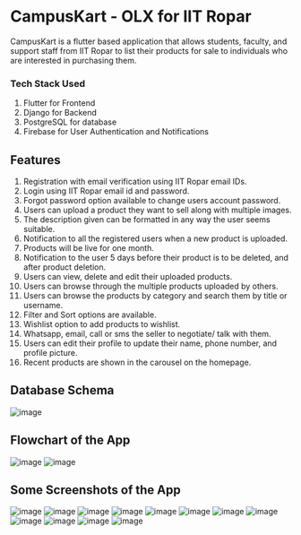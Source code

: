 # CampusKart - OLX for IIT Ropar

CampusKart is a flutter based application that allows students, faculty, and support staff from IIT Ropar to list their products for sale to individuals who are interested in purchasing them.

### Tech Stack Used
1. Flutter for Frontend
2. Django for Backend
3. PostgreSQL for database
4. Firebase for User Authentication and Notifications

## Features
1. Registration with email verification using IIT Ropar email IDs.
2. Login using IIT Ropar email id and password.
3. Forgot password option available to change users account password.
4. Users can upload a product they want to sell along with multiple images.
5. The description given can be formatted in any way the user seems suitable.
6. Notification to all the registered users when a new product is uploaded.
7. Products will be live for one month.
8. Notification to the user 5 days before their product is to be deleted, and after product deletion.
9. Users can view, delete and edit their uploaded products.
10. Users can browse through the multiple products uploaded by others.​
11. Users can browse the products by category and search them by title or username.
12. Filter and Sort options are available.
13. Wishlist option to add products to wishlist. 
14. Whatsapp, email, call or sms the seller to negotiate/ talk with them.
15. Users can edit their profile to update their name, phone number, and profile picture.
16. Recent products are shown in the carousel on the homepage.

## Database Schema

![image](https://user-images.githubusercontent.com/67869502/195033144-de01de53-9de4-4915-b378-fe9446a76b87.png)

## Flowchart of the App

![image](https://user-images.githubusercontent.com/67869502/195033232-f5ffab30-539e-49ea-90cb-49910a9d6c5f.png)
![image](https://user-images.githubusercontent.com/67869502/195033304-92715904-44dc-44b2-ade5-c76bf73f9e64.png)

## Some Screenshots of the App

![image](https://user-images.githubusercontent.com/67869502/195033391-e4a36bef-36b6-4090-ab3e-9a36d25d1bbc.png)
![image](https://user-images.githubusercontent.com/67869502/195034091-1b28d78e-14f4-471b-824c-ba45d2d3861e.png)
![image](https://user-images.githubusercontent.com/67869502/195034151-09240b62-600b-45d8-b6a5-b48de6a0029c.png)
![image](https://user-images.githubusercontent.com/67869502/195034213-13a1841a-ae38-4eaa-943c-b3bab62ae5cd.png)
![image](https://user-images.githubusercontent.com/67869502/195034313-f0af6c70-b1ac-4f0f-b2b9-91665926f191.png)
![image](https://user-images.githubusercontent.com/67869502/195034366-60053e6b-a3b2-4334-93d9-5f67d7ee1fe2.png)
![image](https://user-images.githubusercontent.com/67869502/195034456-9a2abfdb-0bb9-4e03-b478-4708ba7af155.png)
![image](https://user-images.githubusercontent.com/67869502/195034790-b52a9bec-780c-494d-9544-9a130ddd84dc.png)
![image](https://user-images.githubusercontent.com/67869502/195034882-b2b3a083-ac82-4401-8469-ae24107f1bc6.png)
![image](https://user-images.githubusercontent.com/67869502/195034931-09278f57-f5ef-4369-8b17-389e7a26d3fc.png)
![image](https://user-images.githubusercontent.com/67869502/195035115-e8baf5e5-b240-4e44-9dcb-d1e5f8992bc9.png)
![image](https://user-images.githubusercontent.com/67869502/195035159-a65b2cb8-54ec-4427-a729-2bc196d924af.png)




